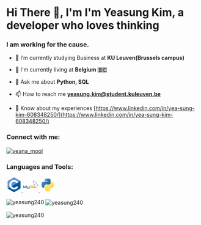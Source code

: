 <h1 align="left">Hi There 👋, I'm I'm Yeasung Kim, a developer who loves thinking</h1>
<h3 align="left">I am working for the cause.</h3>

- 🔭 I’m currently studying Business at **KU Leuven(Brussels campus)**

- 💒 I'm currently living at **Belgium 🇧🇪**

- 💬 Ask me about **Python, SQL**

- 📫 How to reach me **yeasung.kim@student.kuleuven.be**

- 📄 Know about my experiences [https://www.linkedin.com/in/yea-sung-kim-608348250/](https://www.linkedin.com/in/yea-sung-kim-608348250/)

<h3 align="left">Connect with me:</h3>
<p align="left">
<a href="https://instagram.com/yeana_mool" target="blank"><img align="center" src="https://raw.githubusercontent.com/rahuldkjain/github-profile-readme-generator/master/src/images/icons/Social/instagram.svg" alt="yeana_mool" height="30" width="40" /></a>
</p>

<h3 align="left">Languages and Tools:</h3>
<p align="left"> <a href="https://www.cprogramming.com/" target="_blank" rel="noreferrer"> <img src="https://raw.githubusercontent.com/devicons/devicon/master/icons/c/c-original.svg" alt="c" width="40" height="40"/> </a> <a href="https://www.mysql.com/" target="_blank" rel="noreferrer"> <img src="https://raw.githubusercontent.com/devicons/devicon/master/icons/mysql/mysql-original-wordmark.svg" alt="mysql" width="40" height="40"/> </a> <a href="https://www.python.org" target="_blank" rel="noreferrer"> <img src="https://raw.githubusercontent.com/devicons/devicon/master/icons/python/python-original.svg" alt="python" width="40" height="40"/> </a> </p>

<p><img align="left" src="https://github-readme-stats.vercel.app/api/top-langs?username=yeasung240&show_icons=true&locale=en&layout=compact" alt="yeasung240" /></p>

<p>&nbsp;<img align="center" src="https://github-readme-stats.vercel.app/api?username=yeasung240&show_icons=true&locale=en" alt="yeasung240" /></p>

<p><img align="center" src="https://github-readme-streak-stats.herokuapp.com/?user=yeasung240&" alt="yeasung240" /></p>

